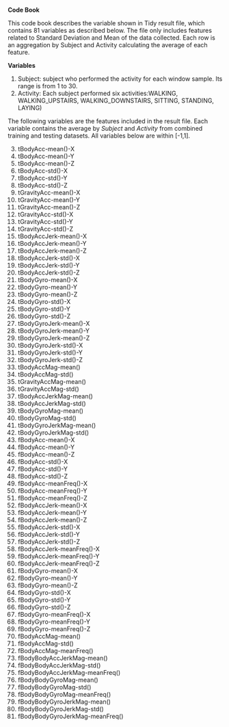 **Code Book**
 
 This code book describes the variable shown in Tidy result file, which contains 81 variables as described below.
 The file only includes features related to Standard Deviation and Mean of the data collected.
 Each row is an aggregation by Subject and Activity calculating the average of each feature.
 
 **Variables**
 
 1. Subject: subject who performed the activity for each window sample. Its range is from 1 to 30.
 2. Activity: Each subject performed six activities:WALKING, WALKING_UPSTAIRS, WALKING_DOWNSTAIRS, SITTING, STANDING, LAYING)
 
The following variables are the features included in the result file. Each variable contains the average by *Subject* and *Activity* from combined training and testing datasets. All variables below are within [-1,1].

 3. tBodyAcc-mean()-X              
 4. tBodyAcc-mean()-Y              
 5. tBodyAcc-mean()-Z              
 6. tBodyAcc-std()-X               
 7. tBodyAcc-std()-Y               
 8. tBodyAcc-std()-Z               
 9. tGravityAcc-mean()-X           
 10. tGravityAcc-mean()-Y           
 11. tGravityAcc-mean()-Z           
 12. tGravityAcc-std()-X            
 13. tGravityAcc-std()-Y            
 14. tGravityAcc-std()-Z            
 15. tBodyAccJerk-mean()-X        
 16. tBodyAccJerk-mean()-Y         
 17. tBodyAccJerk-mean()-Z          
 18. tBodyAccJerk-std()-X           
 19. tBodyAccJerk-std()-Y           
 20. tBodyAccJerk-std()-Z           
 21. tBodyGyro-mean()-X             
 22. tBodyGyro-mean()-Y             
 23. tBodyGyro-mean()-Z             
 24. tBodyGyro-std()-X              
 25. tBodyGyro-std()-Y              
 26. tBodyGyro-std()-Z              
 27. tBodyGyroJerk-mean()-X         
 28. tBodyGyroJerk-mean()-Y         
 29. tBodyGyroJerk-mean()-Z         
 30. tBodyGyroJerk-std()-X          
 31. tBodyGyroJerk-std()-Y          
 32. tBodyGyroJerk-std()-Z          
 33. tBodyAccMag-mean()             
 34. tBodyAccMag-std()              
 35. tGravityAccMag-mean()          
 36. tGravityAccMag-std()           
 37. tBodyAccJerkMag-mean()         
 38. tBodyAccJerkMag-std()          
 39. tBodyGyroMag-mean()           
 40. tBodyGyroMag-std()             
 41. tBodyGyroJerkMag-mean()        
 42. tBodyGyroJerkMag-std()         
 43. fBodyAcc-mean()-X              
 44. fBodyAcc-mean()-Y              
 45. fBodyAcc-mean()-Z              
 46. fBodyAcc-std()-X               
 47. fBodyAcc-std()-Y               
 48. fBodyAcc-std()-Z               
 49. fBodyAcc-meanFreq()-X          
 50. fBodyAcc-meanFreq()-Y          
 51. fBodyAcc-meanFreq()-Z          
 52. fBodyAccJerk-mean()-X          
 53. fBodyAccJerk-mean()-Y          
 54. fBodyAccJerk-mean()-Z          
 55. fBodyAccJerk-std()-X           
 56. fBodyAccJerk-std()-Y           
 57. fBodyAccJerk-std()-Z           
 58. fBodyAccJerk-meanFreq()-X      
 59. fBodyAccJerk-meanFreq()-Y      
 60. fBodyAccJerk-meanFreq()-Z      
 61. fBodyGyro-mean()-X             
 62. fBodyGyro-mean()-Y             
 63. fBodyGyro-mean()-Z             
 64. fBodyGyro-std()-X              
 65. fBodyGyro-std()-Y              
 66. fBodyGyro-std()-Z              
 67. fBodyGyro-meanFreq()-X         
 68. fBodyGyro-meanFreq()-Y         
 69. fBodyGyro-meanFreq()-Z         
 70. fBodyAccMag-mean()             
 71. fBodyAccMag-std()              
 72. fBodyAccMag-meanFreq()         
 73. fBodyBodyAccJerkMag-mean()     
 74. fBodyBodyAccJerkMag-std()      
 75. fBodyBodyAccJerkMag-meanFreq() 
 76. fBodyBodyGyroMag-mean()        
 77. fBodyBodyGyroMag-std()         
 78. fBodyBodyGyroMag-meanFreq()    
 79. fBodyBodyGyroJerkMag-mean()    
 80. fBodyBodyGyroJerkMag-std()
 81. fBodyBodyGyroJerkMag-meanFreq()
 
